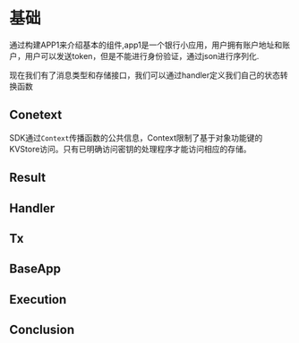 # 基础

通过构建APP1来介绍基本的组件,app1是一个银行小应用，用户拥有账户地址和账户，用户可以发送token，但是不能进行身份验证，通过json进行序列化.





现在我们有了消息类型和存储接口，我们可以通过handler定义我们自己的状态转换函数

## Conetext
SDK通过`Context`传播函数的公共信息，Context限制了基于对象功能键的KVStore访问。只有已明确访问密钥的处理程序才能访问相应的存储。

## Result

## Handler

## Tx

## BaseApp

## Execution

## Conclusion



